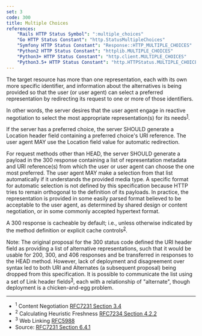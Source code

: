 ```yaml
---
set: 3
code: 300
title: Multiple Choices
references:
    "Rails HTTP Status Symbol": ":multiple_choices"
    "Go HTTP Status Constant": "http.StatusMultipleChoices"
    "Symfony HTTP Status Constant": "Response::HTTP_MULTIPLE_CHOICES"
    "Python2 HTTP Status Constant": "httplib.MULTIPLE_CHOICES"
    "Python3+ HTTP Status Constant": "http.client.MULTIPLE_CHOICES"
    "Python3.5+ HTTP Status Constant": "http.HTTPStatus.MULTIPLE_CHOICES"
---
```


The target resource has more than one representation, each with its own more specific identifier, and information about the alternatives is being provided so that the user (or user agent) can select a preferred representation by redirecting its request to one or more of those identifiers.

In other words, the server desires that the user agent engage in reactive negotiation to select the most appropriate representation(s) for its needs<sup>[1](#ref-1)</sup>.

If the server has a preferred choice, the server SHOULD generate a Location header field containing a preferred choice's URI reference. The user agent MAY use the Location field value for automatic redirection.

For request methods other than HEAD, the server SHOULD generate a payload in the 300 response containing a list of representation metadata and URI reference(s) from which the user or user agent can choose the one most preferred. The user agent MAY make a selection from that list automatically if it understands the provided media type. A specific format for automatic selection is not defined by this specification because HTTP tries to remain orthogonal to the definition of its payloads. In practice, the representation is provided in some easily parsed format believed to be acceptable to the user agent, as determined by shared design or content negotiation, or in some commonly accepted hypertext format.

A 300 response is cacheable by default; i.e., unless otherwise indicated by the method definition or explicit cache controls<sup>[2](#ref-2)</sup>.

Note: The original proposal for the 300 status code defined the URI header field as providing a list of alternative representations, such that it would be usable for 200, 300, and 406 responses and be transferred in responses to the HEAD method. However, lack of deployment and disagreement over syntax led to both URI and Alternates (a subsequent proposal) being dropped from this specification. It is possible to communicate the list using a set of Link header fields<sup>[3](#ref-3)</sup>, each with a relationship of "alternate", though deployment is a chicken-and-egg problem.

---

* <span id="ref-1"><sup>1</sup> Content Negotiation
[RFC7231 Section 3.4][2]</span>
* <span id="ref-2"><sup>2</sup> Calculating Heuristic Freshness
[RFC7234 Section 4.2.2][3]</span>
* <span id="ref-3"><sup>3</sup> Web Linking [RFC5988][4]</span>
* Source: [RFC7231 Section 6.4.1][1]

[1]: <http://tools.ietf.org/html/rfc7231#section-6.4.1>
[2]: <http://tools.ietf.org/html/rfc7231#section-3.4>
[3]: <http://tools.ietf.org/html/rfc7234#section-4.2.2>
[4]: <http://tools.ietf.org/html/rfc5988>
